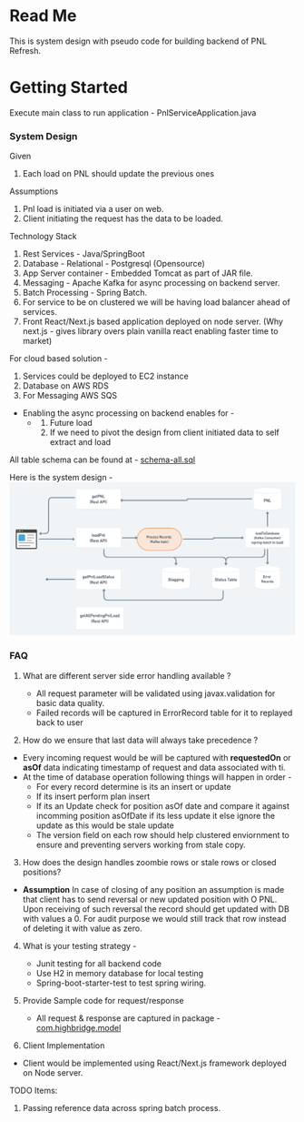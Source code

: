 # Read Me 

This is system design with pseudo code for building backend of PNL Refresh. 

# Getting Started

Execute main class to run application - PnlServiceApplication.java 

### System Design 

Given 
1. Each load on PNL should update the previous ones

Assumptions
1. Pnl load is initiated via a user on web.
2. Client initiating the request has the data to be loaded.

Technology Stack 
1. Rest Services - Java/SpringBoot 
2. Database - Relational - Postgresql (Opensource)
3. App Server container - Embedded Tomcat as part of JAR file.
4. Messaging - Apache Kafka for async processing on backend server. 
5. Batch Processing - Spring Batch.
6. For service to be on clustered we will be having load balancer ahead of services. 
7. Front React/Next.js based application deployed on node server.  (Why next.js - gives library overs plain vanilla react enabling faster time to market)

For cloud based solution - 
1. Services could be deployed to EC2 instance
2. Database on AWS RDS
3. For Messaging AWS SQS

* Enabling the async processing on backend enables for -
  * 1. Future load
    2. If we need to pivot the design from client initiated data to self extract and load 

All table schema can be found at - [schema-all.sql](src%2Fmain%2Fresources%2Fschema-all.sql)

Here is the system design -
![Alt text](design.jpeg?raw=true "Title")

### FAQ 

1. What are different server side error handling available ?
   * All request parameter will be validated using javax.validation for basic data quality. 
   * Failed records will be captured in ErrorRecord table for it to replayed back to user

2. How do we ensure that last data will always take precedence  ?
  * Every incoming request would be will be captured with <b>requestedOn</b> or <b>asOf</b> data indicating timestamp of request and data associated with ti.
  * At the time of database operation following things will happen in order -
    * For every record determine is its an insert or update
    * If its insert perform plan insert
    * If its an Update check for position asOf date and compare it against incomming position asOfDate if its less update it else ignore the update as this would be stale update
    * The version field on each row should help clustered enviornment to ensure and preventing servers working from stale copy.

3. How does the design handles zoombie rows or stale rows or closed positions? 
  * <b>Assumption</b> In case of closing of any position an assumption is made that client has to send reversal or new updated position with O PNL. Upon receiving of such reversal the record should get updated with DB with values a 0. For audit purpose we would still track that row instead of deleting it with value as zero.

4. What is your testing strategy -
   * Junit testing for all backend code 
   * Use H2 in memory database for local testing 
   * Spring-boot-starter-test to test spring wiring. 

5. Provide Sample code for request/response 
   *  All request & response are captured in package  - [com.highbridge.model](src%2Fmain%2Fjava%2Fcom%2Fhighbridge%2Fmodel)

6. Client Implementation
  * Client would be implemented using React/Next.js framework deployed on Node server.


TODO Items: 
1. Passing reference data across spring batch process. 

